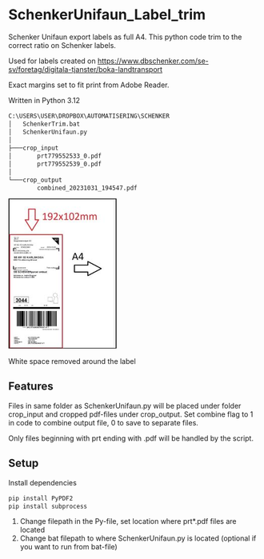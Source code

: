 # SchenkerUnifaun_Label_trim
Schenker Unifaun export labels as full A4. This python code trim to the correct ratio on Schenker labels.

Used for labels created on https://www.dbschenker.com/se-sv/foretag/digitala-tjanster/boka-landtransport

Exact margins set to fit print from Adobe Reader.

Written in Python 3.12

```
C:\USERS\USER\DROPBOX\AUTOMATISERING\SCHENKER
│   SchenkerTrim.bat
│   SchenkerUnifaun.py
│
├───crop_input
│       prt779552533_0.pdf
│       prt779552539_0.pdf
│
└───crop_output
        combined_20231031_194547.pdf
```
![alt text](_a4trim.jpg)

White space removed around the label

## Features

Files in same folder as SchenkerUnifaun.py will be placed under folder crop_input and cropped pdf-files under crop_output.
Set combine flag to 1 in code to combine output file, 0 to save to separate files.

Only files beginning with prt ending with .pdf will be handled by the script.

## Setup

Install dependencies
```
pip install PyPDF2
pip install subprocess
```

1. Change filepath in the Py-file, set location where prt*.pdf files are located
2. Change bat filepath to where SchenkerUnifaun.py is located (optional if you want to run from bat-file)
